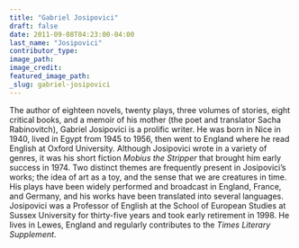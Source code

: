 ```yaml
---
title: "Gabriel Josipovici"
draft: false
date: 2011-09-08T04:23:00-04:00
last_name: "Josipovici"
contributor_type:
image_path:
image_credit:
featured_image_path:
_slug: gabriel-josipovici
---
```


The author of eighteen novels, twenty plays, three volumes of stories, eight critical books, and a memoir of his mother (the poet and translator Sacha Rabinovitch), Gabriel Josipovici is a prolific writer. He was born in Nice in 1940, lived in Egypt from 1945 to 1956, then went to England where he read English at Oxford University. Although Josipovici wrote in a variety of genres, it was his short fiction _Mobius the Stripper_ that brought him early success in 1974. Two distinct themes are frequently present in Josipovici’s works; the idea of art as a toy, and the sense that we are creatures in time. His plays have been widely performed and broadcast in England, France, and Germany, and his works have been translated into several languages. Josipovici was a Professor of English at the School of European Studies at Sussex University for thirty-five years and took early retirement in 1998. He lives in Lewes, England and regularly contributes to the _Times Literary Supplement_.


